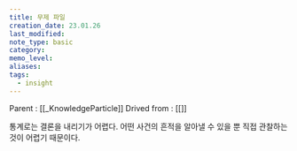 ```yaml
---
title: 무제 파일
creation_date: 23.01.26
last_modified: 
note_type: basic
category: 
memo_level: 
aliases: 
tags:
  - insight
---
```


Parent : [[_KnowledgeParticle]]
Drived from : [[]]

통계로는 결론을 내리기가 어렵다.
어떤 사건의 흔적을 알아낼 수 있을 뿐 직접 관찰하는 것이 어렵기 때문이다.